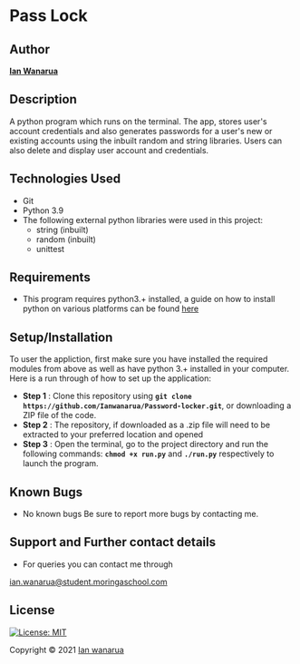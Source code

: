 # Pass Lock

## Author

[**Ian Wanarua**]()

## Description

A python program which runs on the terminal. The app, stores user's account credentials and also generates passwords for a user's new or existing accounts using the inbuilt random and string libraries. Users can also delete and display user account and credentials.


## Technologies Used

* Git
* Python 3.9
* The following external python libraries were used in this project:
    - string (inbuilt)
    - random (inbuilt)
    - unittest

## Requirements

* This program requires python3.+ installed, a guide on how to install python on various platforms can be found [here](https://www.python.org/)

## Setup/Installation

To user the appliction, first make sure you have installed the required modules from above as well as have python 3.+ installed in your computer.
Here is a run through of how to set up the application:
* **Step 1** : Clone this repository using **`git clone https://github.com/Ianwanarua/Password-locker.git`**, or downloading a ZIP file of the code.
* **Step 2** : The repository, if downloaded as a .zip file will need to be extracted to your preferred location and opened
* **Step 3** : Open the terminal, go to the project directory and run the following commands: **`chmod +x run.py`** and **`./run.py`** respectively to launch the program.



## Known Bugs

* No known bugs
Be sure to report more bugs by contacting me.

## Support and Further contact details

* For queries you can contact me through

ian.wanarua@student.moringaschool.com

## License

[![License: MIT](https://img.shields.io/badge/License-MIT-yellow.svg)](LICENSE)

Copyright © 2021  [Ian wanarua](https://github.com/ianwanarua)
